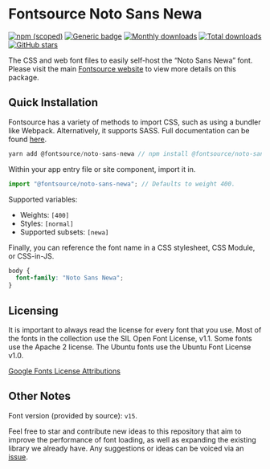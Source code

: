 # Fontsource Noto Sans Newa

[![npm (scoped)](https://img.shields.io/npm/v/@fontsource/noto-sans-newa?color=brightgreen)](https://www.npmjs.com/package/@fontsource/noto-sans-newa) [![Generic badge](https://img.shields.io/badge/fontsource-passing-brightgreen)](https://github.com/fontsource/fontsource) [![Monthly downloads](https://badgen.net/npm/dm/@fontsource/noto-sans-newa)](https://github.com/fontsource/fontsource) [![Total downloads](https://badgen.net/npm/dt/@fontsource/noto-sans-newa)](https://github.com/fontsource/fontsource) [![GitHub stars](https://img.shields.io/github/stars/fontsource/fontsource.svg?style=social&label=Star)](https://github.com/fontsource/fontsource/stargazers)

The CSS and web font files to easily self-host the “Noto Sans Newa” font. Please visit the main [Fontsource website](https://fontsource.org/fonts/noto-sans-newa) to view more details on this package.

## Quick Installation

Fontsource has a variety of methods to import CSS, such as using a bundler like Webpack. Alternatively, it supports SASS. Full documentation can be found [here](https://fontsource.org/docs/introduction).

```javascript
yarn add @fontsource/noto-sans-newa // npm install @fontsource/noto-sans-newa
```

Within your app entry file or site component, import it in.

```javascript
import "@fontsource/noto-sans-newa"; // Defaults to weight 400.
```

Supported variables:

- Weights: `[400]`
- Styles: `[normal]`
- Supported subsets: `[newa]`

Finally, you can reference the font name in a CSS stylesheet, CSS Module, or CSS-in-JS.

```css
body {
  font-family: "Noto Sans Newa";
}
```



## Licensing

It is important to always read the license for every font that you use.
Most of the fonts in the collection use the SIL Open Font License, v1.1. Some fonts use the Apache 2 license. The Ubuntu fonts use the Ubuntu Font License v1.0.

[Google Fonts License Attributions](https://fonts.google.com/attribution)

## Other Notes

Font version (provided by source): `v15`.

Feel free to star and contribute new ideas to this repository that aim to improve the performance of font loading, as well as expanding the existing library we already have. Any suggestions or ideas can be voiced via an [issue](https://github.com/fontsource/fontsource/issues).
